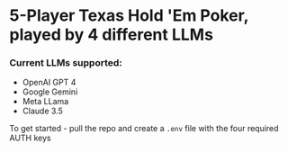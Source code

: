 # 5-Player Texas Hold 'Em Poker, played by 4 different LLMs

### Current LLMs supported:
- OpenAI GPT 4
- Google Gemini
- Meta LLama
- Claude 3.5

To get started - pull the repo and create a `.env` file with the four required AUTH keys 

